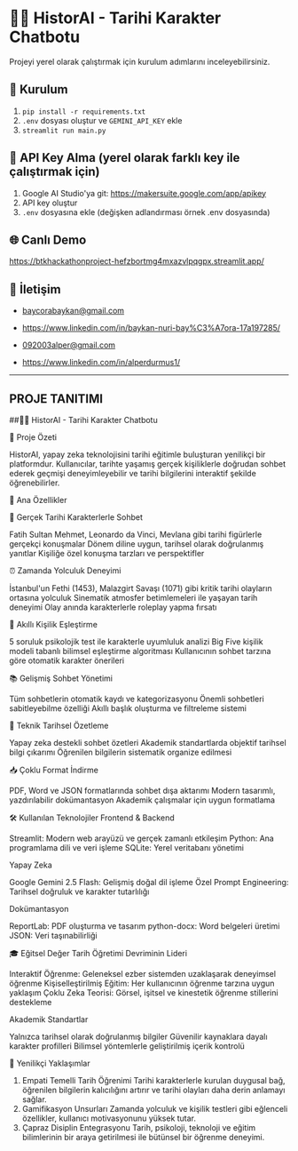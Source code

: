 # 🧙‍♂ HistorAI - Tarihi Karakter Chatbotu

Projeyi yerel olarak çalıştırmak için kurulum adımlarını inceleyebilirsiniz.

## 🚀 Kurulum
1. `pip install -r requirements.txt`
2. `.env` dosyası oluştur ve `GEMINI_API_KEY` ekle
3. `streamlit run main.py`

## 🔑 API Key Alma (yerel olarak farklı key ile çalıştırmak için) 
1. Google AI Studio'ya git: https://makersuite.google.com/app/apikey
2. API key oluştur
3. `.env` dosyasına ekle (değişken adlandırması örnek .env dosyasında) 

## 🌐 Canlı Demo
https://btkhackathonproject-hefzbortmg4mxazvlpqgpx.streamlit.app/ 

## 📧 İletişim
- baycorabaykan@gmail.com 
- https://www.linkedin.com/in/baykan-nuri-bay%C3%A7ora-17a197285/

- 092003alper@gmail.com
- https://www.linkedin.com/in/alperdurmus1/

--------------------------------------------------------------------------------
PROJE TANITIMI 
---------------------------------------------------------------------------------
##🧙‍♂ HistorAI - Tarihi Karakter Chatbotu

🎯 Proje Özeti

HistorAI, yapay zeka teknolojisini tarihi eğitimle buluşturan yenilikçi bir platformdur. Kullanıcılar, tarihte yaşamış gerçek kişiliklerle doğrudan sohbet ederek geçmişi deneyimleyebilir ve tarihi bilgilerini interaktif şekilde öğrenebilirler.

🚀 Ana Özellikler

💬 Gerçek Tarihi Karakterlerle Sohbet

Fatih Sultan Mehmet, Leonardo da Vinci, Mevlana gibi tarihi figürlerle gerçekçi konuşmalar
Dönem diline uygun, tarihsel olarak doğrulanmış yanıtlar
Kişiliğe özel konuşma tarzları ve perspektifler

⏰ Zamanda Yolculuk Deneyimi

İstanbul'un Fethi (1453), Malazgirt Savaşı (1071) gibi kritik tarihi olayların ortasına yolculuk
Sinematik atmosfer betimlemeleri ile yaşayan tarih deneyimi
Olay anında karakterlerle roleplay yapma fırsatı

🧬 Akıllı Kişilik Eşleştirme

5 soruluk psikolojik test ile karakterle uyumluluk analizi
Big Five kişilik modeli tabanlı bilimsel eşleştirme algoritması
Kullanıcının sohbet tarzına göre otomatik karakter önerileri

📚 Gelişmiş Sohbet Yönetimi

Tüm sohbetlerin otomatik kaydı ve kategorizasyonu
Önemli sohbetleri sabitleyebilme özelliği
Akıllı başlık oluşturma ve filtreleme sistemi

📖 Teknik Tarihsel Özetleme

Yapay zeka destekli sohbet özetleri
Akademik standartlarda objektif tarihsel bilgi çıkarımı
Öğrenilen bilgilerin sistematik organize edilmesi

📥 Çoklu Format İndirme

PDF, Word ve JSON formatlarında sohbet dışa aktarımı
Modern tasarımlı, yazdırılabilir dokümantasyon
Akademik çalışmalar için uygun formatlama

🛠 Kullanılan Teknolojiler
Frontend & Backend

Streamlit: Modern web arayüzü ve gerçek zamanlı etkileşim
Python: Ana programlama dili ve veri işleme
SQLite: Yerel veritabanı yönetimi

Yapay Zeka

Google Gemini 2.5 Flash: Gelişmiş doğal dil işleme
Özel Prompt Engineering: Tarihsel doğruluk ve karakter tutarlılığı

Dokümantasyon

ReportLab: PDF oluşturma ve tasarım
python-docx: Word belgeleri üretimi
JSON: Veri taşınabilirliği

🎓 Eğitsel Değer
Tarih Öğretimi Devriminin Lideri

Interaktif Öğrenme: Geleneksel ezber sistemden uzaklaşarak deneyimsel öğrenme
Kişiselleştirilmiş Eğitim: Her kullanıcının öğrenme tarzına uygun yaklaşım
Çoklu Zeka Teorisi: Görsel, işitsel ve kinestetik öğrenme stillerini destekleme

Akademik Standartlar

Yalnızca tarihsel olarak doğrulanmış bilgiler
Güvenilir kaynaklara dayalı karakter profilleri
Bilimsel yöntemlerle geliştirilmiş içerik kontrolü

🌟 Yenilikçi Yaklaşımlar
1. Empati Temelli Tarih Öğrenimi
Tarihi karakterlerle kurulan duygusal bağ, öğrenilen bilgilerin kalıcılığını artırır ve tarihi olayları daha derin anlamayı sağlar.
2. Gamifikasyon Unsurları
Zamanda yolculuk ve kişilik testleri gibi eğlenceli özellikler, kullanıcı motivasyonunu yüksek tutar.
3. Çapraz Disiplin Entegrasyonu
Tarih, psikoloji, teknoloji ve eğitim bilimlerinin bir araya getirilmesi ile bütünsel bir öğrenme deneyimi.
